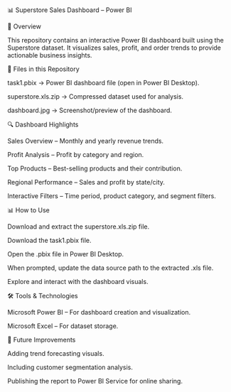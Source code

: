 📊 Superstore Sales Dashboard – Power BI


📌 Overview

This repository contains an interactive Power BI dashboard built using the Superstore dataset.
It visualizes sales, profit, and order trends to provide actionable business insights.


📂 Files in this Repository

task1.pbix → Power BI dashboard file (open in Power BI Desktop).

superstore.xls.zip → Compressed dataset used for analysis.

dashboard.jpg → Screenshot/preview of the dashboard.


🔍 Dashboard Highlights

Sales Overview – Monthly and yearly revenue trends.

Profit Analysis – Profit by category and region.

Top Products – Best-selling products and their contribution.

Regional Performance – Sales and profit by state/city.

Interactive Filters – Time period, product category, and segment filters.


📊 How to Use

Download and extract the superstore.xls.zip file.

Download the task1.pbix file.

Open the .pbix file in Power BI Desktop.

When prompted, update the data source path to the extracted .xls file.

Explore and interact with the dashboard visuals.


🛠 Tools & Technologies

Microsoft Power BI – For dashboard creation and visualization.

Microsoft Excel – For dataset storage.


🚀 Future Improvements

Adding trend forecasting visuals.

Including customer segmentation analysis.

Publishing the report to Power BI Service for online sharing.
